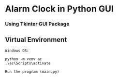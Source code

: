 # Alarm Clock in Python GUI
### Using Tkinter GUI Package

## Virtual Environment

```
Windows OS: 

python -m venv ac
.\ac\Scripts\activate

Run the program (main.py)

```
